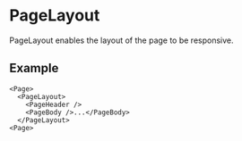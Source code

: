 # PageLayout

PageLayout enables the layout of the page to be responsive.

## Example

```tsx
<Page>
  <PageLayout>
    <PageHeader />
    <PageBody />...</PageBody>
  </PageLayout>
<Page>
```
